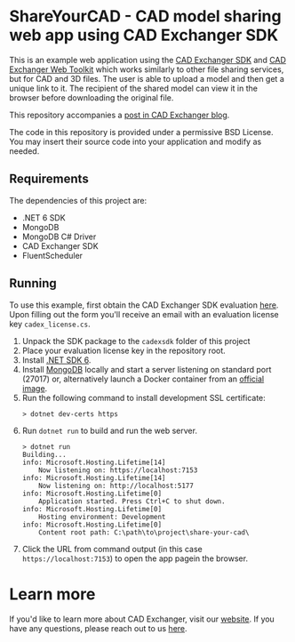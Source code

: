 # ShareYourCAD - CAD model sharing web app using CAD Exchanger SDK

This is an example web application using the [CAD Exchanger SDK](https://cadexchanger.com/products/sdk/) and [CAD Exchanger Web Toolkit](https://cadexchanger.com/products/sdk/add-ons/web-toolkit/) which works similarly to other file sharing services, but for CAD and 3D files. The user is able to upload a model and then get a unique link to it. The recipient of the shared model can view it in the browser before downloading the original file.

This repository accompanies a [post in CAD Exchanger blog](https://cadexchanger.com/blog/how-to-build-3d-web-apps-part-6-building-a-simple-3d-web-app/).

The code in this repository is provided under a permissive BSD License. You may insert their source code into your application and modify as needed.

## Requirements

The dependencies of this project are:

* .NET 6 SDK
* MongoDB
* MongoDB C# Driver
* CAD Exchanger SDK
* FluentScheduler

## Running

To use this example, first obtain the CAD Exchanger SDK evaluation [here](https://cadexchanger.com/products/sdk/try/). Upon filling out the form you'll receive an email with an evaluation license key `cadex_license.cs`.

1. Unpack the SDK package to the `cadexsdk` folder of this project
2. Place your evaluation license key in the repository root.
2. Install [.NET SDK 6](https://dotnet.microsoft.com/en-us/download).
3. Install [MongoDB](https://www.mongodb.com/try/download/community) locally and start a server listening on standard port (27017) or, alternatively launch a Docker container from an [official image](https://hub.docker.com/_/mongo).
4. Run the following command to install development SSL certificate:
    ```
    > dotnet dev-certs https
    ```
5. Run `dotnet run` to build and run the web server.
    ```
    > dotnet run
    Building...
    info: Microsoft.Hosting.Lifetime[14]
        Now listening on: https://localhost:7153
    info: Microsoft.Hosting.Lifetime[14]
        Now listening on: http://localhost:5177
    info: Microsoft.Hosting.Lifetime[0]
        Application started. Press Ctrl+C to shut down.
    info: Microsoft.Hosting.Lifetime[0]
        Hosting environment: Development
    info: Microsoft.Hosting.Lifetime[0]
        Content root path: C:\path\to\project\share-your-cad\
    ```
6. Click the URL from command output (in this case `https://localhost:7153`) to open the app pagein the browser.

# Learn more

If you'd like to learn more about CAD Exchanger, visit our [website](https://cadexchanger.com/). If you have any questions, please reach out to us [here](https://cadexchanger.com/contact-us/).
